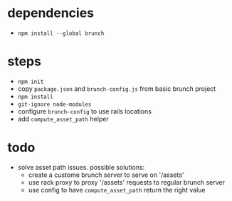# dependencies

* `npm install --global brunch`

# steps

* `npm init`
* copy `package.json` and `brunch-config.js` from basic brunch project
* `npm install`
* `git-ignore node-modules`
* configure `brunch-config` to use rails locations
* add `compute_asset_path` helper


# todo

* solve asset path issues. possible solutions:
  * create a custome brunch server to serve on '/assets'
  * use rack proxy to proxy '/assets' requests to regular brunch server
  * use config to have `compute_asset_path` return the right value
